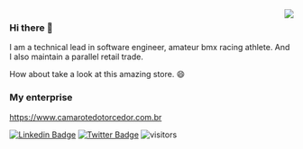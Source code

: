 <img align="right" src="https://github-readme-stats.vercel.app/api?username=heliomarpm&show_icons=true&theme=dark" />

### Hi there 👋

I am a technical lead in software engineer, amateur bmx racing athlete.
And I also maintain a parallel retail trade.

How about take a look at this amazing store. 😄

### My enterprise
https://www.camarotedotorcedor.com.br


[![Linkedin Badge](https://img.shields.io/badge/-LinkedIn-blue?style=flat-square&logo=Linkedin&logoColor=white&link=https://www.linkedin.com/in/heliomarpm)](https://www.linkedin.com/in/heliomarpm)
[![Twitter Badge](https://img.shields.io/badge/-Twitter-1ca0f1?style=flat-square&labelColor=1ca0f1&logo=twitter&logoColor=white&link=https://twitter.com/heliomarbmx)](https://twitter.com/heliomarbmx)
![visitors](https://visitor-badge.laobi.icu/badge?page_id=heliomarpm)

<!--
**heliomarpm/heliomarpm** is a ✨ _special_ ✨ repository because its `README.md` (this file) appears on your GitHub profile.

Here are some ideas to get you started:

- 🔭 I’m currently working on ...
- 🌱 I’m currently learning ...
- 👯 I’m looking to collaborate on ...
- 🤔 I’m looking for help with ...
- 💬 Ask me about ...
- 📫 How to reach me: ...
- 😄 Pronouns: ...
- ⚡ Fun fact: ...
-->
